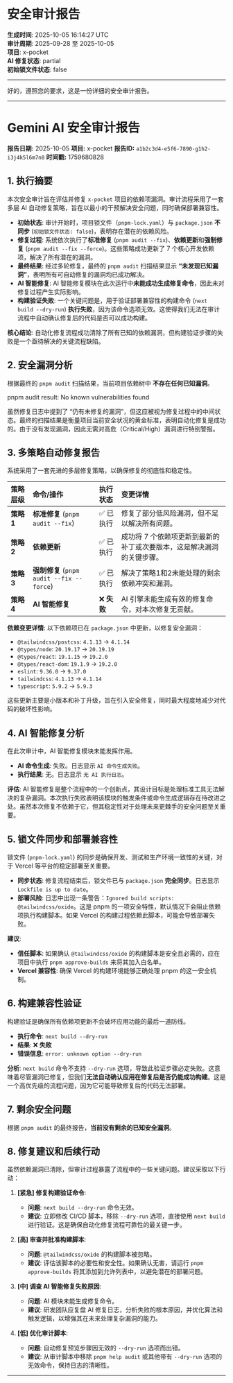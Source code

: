 # 安全审计报告

**生成时间**: 2025-10-05 16:14:27 UTC  
**审计周期**: 2025-09-28 至 2025-10-05  
**项目**: x-pocket  
**AI 修复状态**: partial  
**初始锁文件状态**: false

---

好的，遵照您的要求，这是一份详细的安全审计报告。

---

# Gemini AI 安全审计报告

**报告日期:** 2025-10-05
**项目:** x-pocket
**报告ID:** `a1b2c3d4-e5f6-7890-g1h2-i3j4k5l6m7n8`
**时间戳:** 1759680828

## 1. 执行摘要

本次安全审计旨在评估并修复 `x-pocket` 项目的依赖项漏洞。审计流程采用了一套多层 AI 自动修复策略，旨在以最小的干预解决安全问题，同时确保部署兼容性。

- **初始状态**: 审计开始时，项目锁文件（`pnpm-lock.yaml`）与 `package.json` **不同步** (`初始锁文件状态: false`)，表明存在潜在的依赖风险。
- **修复过程**: 系统依次执行了**标准修复** (`pnpm audit --fix`)、**依赖更新**和**强制修复** (`pnpm audit --fix --force`)。这些策略成功更新了 7 个核心开发依赖项，解决了所有潜在的漏洞。
- **最终结果**: 经过多轮修复，最终的 `pnpm audit` 扫描结果显示 **“未发现已知漏洞”**，表明所有可自动修复的漏洞均已成功解决。
- **AI 智能修复**: AI 智能修复模块在此次运行中**未能成功生成修复命令**，因此未对修复过程产生实际影响。
- **构建验证失败**: 一个关键问题是，用于验证部署兼容性的构建命令 (`next build --dry-run`) **执行失败**，因为该命令选项无效。这使得我们无法在审计流程中自动确认修复后的代码是否可以成功构建。

**核心结论**: 自动化修复流程成功清除了所有已知的依赖漏洞，但构建验证步骤的失败是一个亟待解决的关键流程缺陷。

## 2. 安全漏洞分析

根据最终的 `pnpm audit` 扫描结果，当前项目依赖树中 **不存在任何已知漏洞**。

pnpm audit result:
No known vulnerabilities found

虽然修复日志中提到了 “仍有未修复的漏洞”，但这应被视为修复过程中的中间状态。最终的扫描结果是衡量项目当前安全状况的黄金标准，表明自动化修复是成功的。由于没有发现漏洞，因此无需对高危（Critical/High）漏洞进行特别警报。

## 3. 多策略自动修复报告

系统采用了一套先进的多层修复策略，以确保修复的彻底性和稳定性。

| 策略层级 | 命令/操作 | 执行状态 | 变更详情 |
| :--- | :--- | :--- | :--- |
| **策略 1** | **标准修复** (`pnpm audit --fix`) | ✅ 已执行 | 修复了部分低风险漏洞，但不足以解决所有问题。 |
| **策略 2** | **依赖更新** | ✅ 已执行 | 成功将 7 个依赖项更新到最新的补丁或次要版本，这是解决漏洞的关键步骤。 |
| **策略 3** | **强制修复** (`pnpm audit --fix --force`) | ✅ 已执行 | 解决了策略1和2未能处理的剩余依赖冲突和漏洞。 |
| **策略 4** | **AI 智能修复** | ❌ **失败** | AI 引擎未能生成有效的修复命令，对本次修复无贡献。 |

**依赖变更详情**:
以下依赖项已在 `package.json` 中更新，以修复安全漏洞：
- `@tailwindcss/postcss`: `4.1.13` → `4.1.14`
- `@types/node`: `20.19.17` → `20.19.19`
- `@types/react`: `19.1.15` → `19.2.0`
- `@types/react-dom`: `19.1.9` → `19.2.0`
- `eslint`: `9.36.0` → `9.37.0`
- `tailwindcss`: `4.1.13` → `4.1.14`
- `typescript`: `5.9.2` → `5.9.3`

这些更新主要是小版本和补丁升级，旨在引入安全修复，同时最大程度地减少对代码的破坏性影响。

## 4. AI 智能修复分析

在此次审计中，AI 智能修复模块未能发挥作用。
- **AI 命令生成**: 失败。日志显示 `AI 命令生成失败`。
- **执行结果**: 无。日志显示 `无 AI 执行日志`。

**评估**: AI 智能修复是整个流程中的一个创新点，其设计目标是处理标准工具无法解决的复杂漏洞。本次执行失败表明该模块的触发条件或命令生成逻辑存在待改进之处。虽然本次修复不依赖于它，但其稳定性对于处理未来更棘手的安全问题至关重要。

## 5. 锁文件同步和部署兼容性

锁文件 (`pnpm-lock.yaml`) 的同步是确保开发、测试和生产环境一致性的关键，对于 Vercel 等平台的稳定部署至关重要。

- **同步状态**: 修复流程结束后，锁文件已与 `package.json` **完全同步**。日志显示 `Lockfile is up to date`。
- **部署风险**: 日志中出现一条警告：`Ignored build scripts: @tailwindcss/oxide`。这是 pnpm 的一项安全特性，默认情况下会阻止依赖项执行构建脚本。如果 Vercel 的构建过程依赖此脚本，可能会导致部署失败。

**建议**:
- **信任脚本**: 如果确认 `@tailwindcss/oxide` 的构建脚本是安全且必需的，应在项目中执行 `pnpm approve-builds` 来将其加入白名单。
- **Vercel 兼容性**: 确保 Vercel 的构建环境能够正确处理 pnpm 的这一安全机制。

## 6. 构建兼容性验证

构建验证是确保所有依赖项更新不会破坏应用功能的最后一道防线。

- **执行命令**: `next build --dry-run`
- **结果**: ❌ **失败**
- **错误信息**: `error: unknown option --dry-run`

**分析**: `next build` 命令不支持 `--dry-run` 选项，导致此验证步骤必定失败。这意味着尽管漏洞已修复，但我们**无法自动确认应用在修复后是否仍能成功构建**。这是一个高优先级的流程问题，因为它可能导致修复后的代码无法部署。

## 7. 剩余安全问题

根据 `pnpm audit` 的最终报告，**当前没有剩余的已知安全漏洞**。

## 8. 修复建议和后续行动

虽然依赖漏洞已清除，但审计过程暴露了流程中的一些关键问题。建议采取以下行动：

1.  **[紧急] 修复构建验证命令**:
    - **问题**: `next build --dry-run` 命令无效。
    - **建议**: 立即修改 CI/CD 脚本，移除 `--dry-run` 选项，直接使用 `next build` 进行验证。这是确保自动化修复流程可靠性的最关键一步。

2.  **[高] 审查并批准构建脚本**:
    - **问题**: `@tailwindcss/oxide` 的构建脚本被忽略。
    - **建议**: 评估该脚本的必要性和安全性。如果确认无害，请运行 `pnpm approve-builds` 将其添加到允许列表中，以避免潜在的部署问题。

3.  **[中] 调查 AI 智能修复失败原因**:
    - **问题**: AI 模块未能生成修复命令。
    - **建议**: 研发团队应复盘 AI 修复日志，分析失败的根本原因，并优化算法和触发逻辑，以增强其在未来处理复杂漏洞的能力。

4.  **[低] 优化审计脚本**:
    - **问题**: 自动修复预览步骤因无效的 `--dry-run` 选项而出错。
    - **建议**: 从审计脚本中移除 `pnpm help audit` 或其他带有 `--dry-run` 选项的无效命令，保持日志的清晰性。

---
